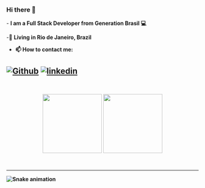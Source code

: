 ### Hi there 👋

<p>
  - <b>I am a Full Stack Developer from Generation Brasil 💻</b> 
</p> 

<p>
  -📌 <b>Living in <b>Rio de Janeiro, Brazil</b> 
</p>

   - 📫 How to contact me:
  
  [![Github](https://img.shields.io/badge/GitHub-100000?style=for-the-badge&logo=github&logoColor=white)](https://github.com/NicoleMdaSilva)
  [![linkedin](https://img.shields.io/badge/linkedin-0A66C2?style=for-the-badge&logo=linkedin&logoColor=white)](https://www.linkedin.com/in/nicole-moreira-da-silva-4aa171234/)
  ---

<br>
     <p align="center">
     <img 
       align="center" 
       height="155"
       src="https://github-readme-stats.vercel.app/api?username=NicoleMdaSilva&show_icons=true&include_all_commits=true&theme=radical"
     />
     <img 
       align="center" 
       height="155"
       src="https://github-readme-stats.vercel.app/api/top-langs/?username=NicoleMdaSilva&layout=compact&theme=radical" 
     />
  </p>
  </br>
  
  
  ---


![Snake animation](https://github.com/devemdobro/devemdobro/blob/output/github-contribution-grid-snake.svg)
